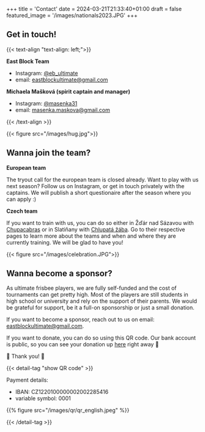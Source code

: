 +++
title = 'Contact'
date = 2024-03-21T21:33:40+01:00
draft = false
featured_image = '/images/nationals2023.JPG'
+++

## Get in touch!

<i class="fa-solid fa-search"></i>

{{< text-align "text-align: left;">}}

**East Block Team**

- Instagram: [@eb_ultimate](https://www.instagram.com/eb_ultimate)
- email: eastblockultimate@gmail.com

**Michaela Mašková (spirit captain and manager)**
- Instagram: [@masenka31](https://www.instagram.com/masenka31)
- email: masenka.maskova@gmail.com

{{< /text-align >}}

{{< figure src="/images/hug.jpg">}}

## Wanna join the team?

**European team**

The tryout call for the european team is closed already. Want to play with us next season? Follow us on Instagram, or get in touch privately with the captains. We will publish a short questionaire after the season where you can apply :)

**Czech team**

If you want to train with us, you can do so either in Žďár nad Sázavou with [Chupacabras](https://chupacabras.cz/treninky/) or in Slatiňany with [Chlupatá žába](https://www.instagram.com/chlupatazaba.ultimate/). Go to their respective pages to learn more about the teams and when and where they are currently training. We will be glad to have you!

{{< figure src="/images/celebration.JPG">}}

## Wanna become a sponsor?

As ultimate frisbee players, we are fully self-funded and the cost of tournaments can get pretty high. Most of the players are still students in high school or university and rely on the support of their parents. We would be grateful for support, be it a full-on sponsorship or just a small donation.

If you want to become a sponsor, reach out to us on email: [eastblockultimate@gmail.com](mailto:eastblockultimate@gmail.com).

If you want to donate, you can do so using this QR code. Our bank account is public, so you can see your donation up [here](https://ib.fio.cz/ib/transparent?a=2002285416) right away 🚀

🤗 Thank you! 🤗

{{< detail-tag "show QR code" >}}

Payment details:
- IBAN: CZ1220100000002002285416
- variable symbol: 0001

{{% figure src="/images/qr/qr_english.jpeg" %}}

{{< /detail-tag >}}

